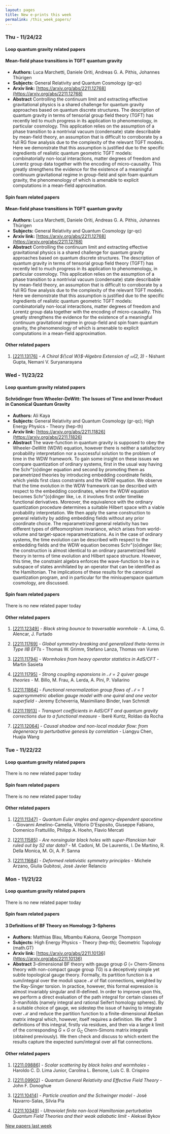 ```yaml
---
layout: pages
title: New e-prints this week
permalink: /this_week_papers/
---
```




### Thu - 11/24/22

#### Loop quantum gravity related papers

#### **Mean-field phase transitions in TGFT quantum gravity**
 - **Authors:** Luca Marchetti, Daniele Oriti, Andreas G. A. Pithis, Johannes Thürigen
 - **Subjects:** General Relativity and Quantum Cosmology (gr-qc)
 - **Arxiv link:** [https://arxiv.org/abs/2211.12768](https://arxiv.org/abs/2211.12768)
 - **Abstract**
 Controlling the continuum limit and extracting effective gravitational physics is a shared challenge for quantum gravity approaches based on quantum discrete structures. The description of quantum gravity in terms of tensorial group field theory (TGFT) has recently led to much progress in its application to phenomenology, in particular cosmology. This application relies on the assumption of a phase transition to a nontrivial vacuum (condensate) state describable by mean-field theory, an assumption that is difficult to corroborate by a full RG flow analysis due to the complexity of the relevant TGFT models. Here we demonstrate that this assumption is justified due to the specific ingredients of realistic quantum geometric TGFT models: combinatorially non-local interactions, matter degrees of freedom and Lorentz group data together with the encoding of micro-causality. This greatly strengthens the evidence for the existence of a meaningful continuum gravitational regime in group-field and spin foam quantum gravity, the phenomenology of which is amenable to explicit computations in a mean-field approximation. 

#### Spin foam related papers

#### **Mean-field phase transitions in TGFT quantum gravity**
 - **Authors:** Luca Marchetti, Daniele Oriti, Andreas G. A. Pithis, Johannes Thürigen
 - **Subjects:** General Relativity and Quantum Cosmology (gr-qc)
 - **Arxiv link:** [https://arxiv.org/abs/2211.12768](https://arxiv.org/abs/2211.12768)
 - **Abstract**
 Controlling the continuum limit and extracting effective gravitational physics is a shared challenge for quantum gravity approaches based on quantum discrete structures. The description of quantum gravity in terms of tensorial group field theory (TGFT) has recently led to much progress in its application to phenomenology, in particular cosmology. This application relies on the assumption of a phase transition to a nontrivial vacuum (condensate) state describable by mean-field theory, an assumption that is difficult to corroborate by a full RG flow analysis due to the complexity of the relevant TGFT models. Here we demonstrate that this assumption is justified due to the specific ingredients of realistic quantum geometric TGFT models: combinatorially non-local interactions, matter degrees of freedom and Lorentz group data together with the encoding of micro-causality. This greatly strengthens the evidence for the existence of a meaningful continuum gravitational regime in group-field and spin foam quantum gravity, the phenomenology of which is amenable to explicit computations in a mean-field approximation. 



#### Other related papers

1. [[2211.13176]](https://arxiv.org/abs/2211.13176) - *A Chiral ${\cal W}$-Algebra Extension of $\mathfrak{so}(2,3)$* - Nishant Gupta, Nemani V. Suryanarayana



### Wed - 11/23/22

#### Loop quantum gravity related papers

#### **Schrödinger from Wheeler-DeWitt: The Issues of Time and Inner  Product in Canonical Quantum Gravity**
 - **Authors:** Ali Kaya
 - **Subjects:** General Relativity and Quantum Cosmology (gr-qc); High Energy Physics - Theory (hep-th)
 - **Arxiv link:** [https://arxiv.org/abs/2211.11826](https://arxiv.org/abs/2211.11826)
 - **Abstract**
 The wave-function in quantum gravity is supposed to obey the Wheeler-DeWitt (WDW) equation, however there is neither a satisfactory probability interpretation nor a successful solution to the problem of time in the WDW framework. To gain some insight on these issues we compare quantization of ordinary systems, first in the usual way having the Schr\"{o}dinger equation and second by promoting them as parametrized theories by introducing embedding coordinate fields, which yields first class constraints and the WDW equation. We observe that the time evolution in the WDW framework can be described with respect to the embedding coordinates, where the WDW equation becomes Schr\"{o}dinger like, i.e. it involves first order timelike functional derivatives. Moreover, the equivalence with the ordinary quantization procedure determines a suitable Hilbert space with a viable probability interpretation. We then apply the same construction to general relativity by adding embedding fields without any prior coordinate choice. The reparametrized general relativity has two different types of diffeomorphism invariance, which arises from world-volume and target-space reparametrizations. As in the case of ordinary systems, the time evolution can be described with respect to the embedding fields and the WDW equation becomes Schr\"{o}dinger like; the construction is almost identical to an ordinary parametrized field theory in terms of time evolution and Hilbert space structure. However, this time, the constraint algebra enforces the wave-function to be in a subspace of states annihilated by an operator that can be identified as the Hamiltonian. The implications of these results for the canonical quantization program, and in particular for the minisuperspace quantum cosmology, are discussed. 

#### Spin foam related papers

There is no new related paper today 



#### Other related papers

1. [[2211.12349]](https://arxiv.org/abs/2211.12349) - *Black string bounce to traversable wormhole* - A. Lima, G. Alencar, J. Furtado

1. [[2211.11769]](https://arxiv.org/abs/2211.11769) - *Global symmetry-breaking and generalized theta-terms in Type IIB EFTs* - Thomas W. Grimm, Stefano Lanza, Thomas van Vuren

1. [[2211.11794]](https://arxiv.org/abs/2211.11794) - *Wormholes from heavy operator statistics in AdS/CFT* - Martin Sasieta

1. [[2211.11795]](https://arxiv.org/abs/2211.11795) - *Strong coupling expansions in $\mathcal{N}=2$ quiver gauge theories* - M. Billo, M. Frau, A. Lerda, A. Pini, P. Vallarino

1. [[2211.11864]](https://arxiv.org/abs/2211.11864) - *Functional renormalization group flows of $\mathcal{N}=1$ supersymmetric  abelian gauge model with one quiral and one vector superfield* - Jeremy Echeverria, Maximiliano Binder, Ivan Schmidt

1. [[2211.11913]](https://arxiv.org/abs/2211.11913) - *Transport coefficients in AdS/CFT and quantum gravity corrections due to  a functional measure* - Iberê Kuntz, Roldao da Rocha

1. [[2211.12064]](https://arxiv.org/abs/2211.12064) - *Causal shadow and non-local modular flow: from degeneracy to  perturbative genesis by correlation* - Liangyu Chen, Huajia Wang



### Tue - 11/22/22

#### Loop quantum gravity related papers

There is no new related paper today 

#### Spin foam related papers

There is no new related paper today 



#### Other related papers

1. [[2211.11347]](https://arxiv.org/abs/2211.11347) - *Quantum Euler angles and agency-dependent spacetime* - Giovanni Amelino-Camelia, Vittorio D'Esposito, Giuseppe Fabiano, Domenico Frattulillo, Philipp A. Hoehn, Flavio Mercati

1. [[2211.11585]](https://arxiv.org/abs/2211.11585) - *Are nonsingular black holes with super-Planckian hair ruled out by S2  star data?* - M. Cadoni, M. De Laurentis, I. De Martino, R. Della Monica, M. Oi, A. P. Sanna

1. [[2211.11684]](https://arxiv.org/abs/2211.11684) - *Deformed relativistic symmetry principles* - Michele Arzano, Giulia Gubitosi, José Javier Relancio



### Mon - 11/21/22

#### Loop quantum gravity related papers

There is no new related paper today 

#### Spin foam related papers

#### **3 Definitions of BF Theory on Homology 3-Spheres**
 - **Authors:** Matthias Blau, Mbambu Kakona, George Thompson
 - **Subjects:** High Energy Physics - Theory (hep-th); Geometric Topology (math.GT)
 - **Arxiv link:** [https://arxiv.org/abs/2211.10136](https://arxiv.org/abs/2211.10136)
 - **Abstract**
 3-dimensional BF theory with gauge group $G$ (= Chern-Simons theory with non-compact gauge group $TG$) is a deceptively simple yet subtle topological gauge theory. Formally, its partition function is a sum/integral over the moduli space $\mathcal{M}$ of flat connections, weighted by the Ray-Singer torsion. In practice, however, this formal expression is almost invariably singular and ill-defined. In order to improve upon this, we perform a direct evaluation of the path integral for certain classes of 3-manifolds (namely integral and rational Seifert homology spheres). By a suitable choice of gauge, we sidestep the issue of having to integrate over $\mathcal{M}$ and reduce the partition function to a finite-dimensional Abelian matrix integral which, however, itself requires a definition. We offer 3 definitions of this integral, firstly via residues, and then via a large $k$ limit of the corresponding $G\times G$ or $G_C$ Chern-Simons matrix integrals (obtained previously). We then check and discuss to which extent the results capture the expected sum/integral over all flat connections. 



#### Other related papers

1. [[2211.09886]](https://arxiv.org/abs/2211.09886) - *Scalar scattering by black holes and wormholes* - Haroldo C. D. Lima Junior, Carolina L. Benone, Luís C. B. Crispino

1. [[2211.09902]](https://arxiv.org/abs/2211.09902) - *Quantum General Relativity and Effective Field Theory* - John F. Donoghue

1. [[2211.10414]](https://arxiv.org/abs/2211.10414) - *Particle creation and the Schwinger model* - José Navarro-Salas, Silvia Pla

1. [[2211.10349]](https://arxiv.org/abs/2211.10349) - *Ultraviolet finite non-local Hamiltonian perturbation Quantum Field  Theories and their weak adiabatic limit* - Aleksei Bykov






[New papers last week]({{site.url}}/archived/weekly/pre-prints/2022/11/21/archived_weekly_papers.html)